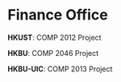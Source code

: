 # Finance Office
**HKUST**: COMP 2012 Project

**HKBU**: COMP 2046 Project

**HKBU-UIC**: COMP 2013 Project
